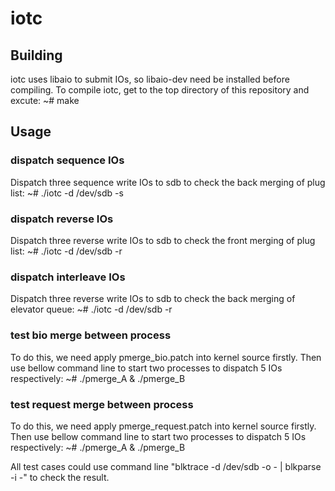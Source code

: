 iotc
===

## Building
iotc uses libaio to submit IOs, so libaio-dev need be installed before compiling.
To compile iotc, get to the top directory of this repository and excute:
~# make

## Usage
### dispatch sequence IOs
Dispatch three sequence write IOs to sdb to check the back merging of plug list:
~# ./iotc  -d /dev/sdb -s 

### dispatch reverse IOs
Dispatch three reverse write IOs to sdb to check the front merging of plug list:
~# ./iotc  -d /dev/sdb -r 

### dispatch interleave IOs
Dispatch three reverse write IOs to sdb to check the back merging of elevator queue:
~# ./iotc  -d /dev/sdb -r 

### test bio merge between process
To do this, we need apply pmerge_bio.patch into kernel source firstly. Then use bellow
command line to start two processes to dispatch 5 IOs respectively: 
~# ./pmerge_A & ./pmerge_B

### test request merge between process
To do this, we need apply pmerge_request.patch into kernel source firstly. Then use bellow
command line to start two processes to dispatch 5 IOs respectively: 
 ~# ./pmerge_A & ./pmerge_B

All test cases could use command line "blktrace -d /dev/sdb -o - | blkparse -i -" to check
the result.
